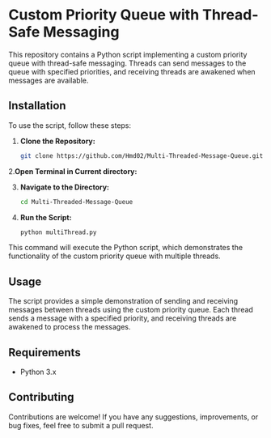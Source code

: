 # Custom Priority Queue with Thread-Safe Messaging

This repository contains a Python script implementing a custom priority queue with thread-safe messaging. Threads can send messages to the queue with specified priorities, and receiving threads are awakened when messages are available.

## Installation

To use the script, follow these steps:

1. **Clone the Repository:**
   ```bash
   git clone https://github.com/Hmd02/Multi-Threaded-Message-Queue.git
   
2.**Open Terminal in Current directory:**

3. **Navigate to the Directory:**
   ```bash
   cd Multi-Threaded-Message-Queue
   
4. **Run the Script:**
   ```bash
   python multiThread.py

This command will execute the Python script, which demonstrates the functionality of the custom priority queue with multiple threads.

## Usage

The script provides a simple demonstration of sending and receiving messages between threads using the custom priority queue. Each thread sends a message with a specified priority, and receiving threads are awakened to process the messages.

## Requirements

- Python 3.x

## Contributing

Contributions are welcome! If you have any suggestions, improvements, or bug fixes, feel free to submit a pull request.

